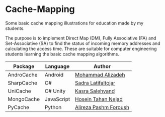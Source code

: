 # Cache-Mapping
Some basic cache mapping illustrations for education made by my students.

The purpose is to implement Direct Map (DM), Fully Associative (FA) and Set-Associative (SA) to find the status of incoming memory addresses and calculating the access time. These are suitable for computer engineering students learning the basic cache mapping algorithms.


| Package  | Language  | Author  |
|---|---|---|
| AndroCache  | Android  | [Mohammad Alizadeh](https://github.com/mohammadalizadeh1179)  |
| SharpCache  | C#  | [Sadra Latifaltojar](https://github.com/sadralatif2)  |
| UniCache    | C# Unity | [Kasra Salehvand](https://github.com/theKasra) |
| MongoCache  | JavaScript | [Hosein Tahan Nejad](https://gitlab.com/unclet1999) |
| PyCache     | Python     | [Alireza Pashm Foroush](mailto:alireza1610@gmail.com) |

